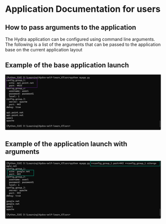 # Application Documentation for users

## How to pass arguments to the application

The Hydra application can be configured using command line arguments. The following is a list of the arguments that can be passed to the application base on the current application layout

## Example of the base application launch

![application launch with out arguments](images/with_out_override_parameters.png)

## Example of the application launch with arguments

![application launch with arguments](images/with_override_parameters.png)
